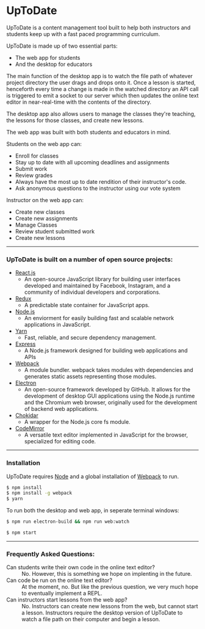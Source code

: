 # UpToDate

UpToDate is a content management tool built to help both instructors and students keep up with a fast paced programming curriculum.

UpToDate is made up of two essential parts:
  * The web app for students
  * And the desktop for educators

The main function of the desktop app is to watch the file path of whatever project directory the user drags and drops onto it. Once a lesson is started, henceforth every time a change is made in the watched directory an API call is triggered to emit a socket to our server which then updates the online text editor in near-real-time with the contents of the directory.

The desktop app also allows users to manage the classes they're teaching, the lessons for those classes, and create new lessons.

The web app was built with both students and educators in mind.

Students on the web app can:
  * Enroll for classes
  * Stay up to date with all upcoming deadlines and assignments
  * Submit work
  * Review grades
  * Always have the most up to date rendition of their instructor's code.
  * Ask anonymous questions to the instructor using our vote system

Instructor on the web app can:
  * Create new classes
  * Create new assignments
  * Manage Classes
  * Review student submitted work
  * Create new lessons

---

### UpToDate is built on a number of open source projects:

* [React.js](https://facebook.github.io/react/)
  * An open-source JavaScript library for building user interfaces developed and maintained by Facebook, Instagram, and a community of individual developers and corporations.
* [Redux](http://redux.js.org/)
  * A predictable state container for JavaScript apps. 
* [Node.js](https://nodejs.org/en/)
  * An enviorment for easily building fast and scalable network applications in JavaScript.
* [Yarn](https://yarnpkg.com/en/)
  * Fast, reliable, and secure dependency management.
* [Express](http://expressjs.com/)
  * A Node.js framework designed for building web applications and APIs
* [Webpack](https://webpack.github.io/)
  * A module bundler. webpack takes modules with dependencies and generates static assets representing those modules.
* [Electron](http://electron.atom.io/)
  * An open-source framework developed by GitHub. It allows for the development of desktop GUI applications using the Node.js runtime and the Chromium web browser, originally used for the development of backend web applications.
* [Chokidar](https://github.com/paulmillr/chokidar)
  * A wrapper for the Node.js core fs module.
* [CodeMirror](https://codemirror.net/)
  * A versatile text editor implemented in JavaScript for the browser, specialized for editing code.

---

### Installation

UpToDate requires [Node](https://nodejs.org/en/) and a global installation of [Webpack](https://webpack.github.io/) to run.

```sh
$ npm install
$ npm install -g webpack
$ yarn
```

To run both the desktop and web app, in seperate terminal windows:

```sh
$ npm run electron-build && npm run web:watch
```

```sh
$ npm start
```



---

### Frequently Asked Questions:

<dl>
  <dt>Can students write their own code in the online text editor?</dt>
  <dd>No. However, this is something we hope on implenting in the future.</dd>

  <dt>Can code be run on the online text editor?</dt>
  <dd>At the moment, no. But like the previous question, we very much hope to eventually implement a REPL.</dd>

  <dt>Can instructors start lessons from the web app?</dt>
  <dd>No. Instructors can create new lessons from the web, but cannot start a lesson. Instructors require the desktop version of UpToDate to watch a file path on their computer and begin a lesson.</dd>
</dl>
